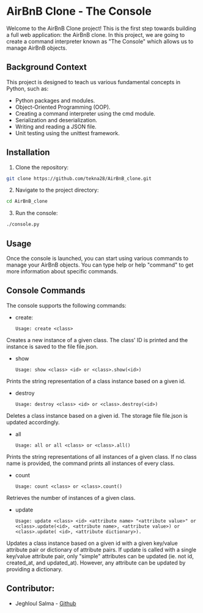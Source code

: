 # AirBnB Clone - The Console

Welcome to the AirBnB Clone project! This is the first step towards building  a full web application: the AirBnB clone. In this project, we are going to create a command interpreter known as "The Console" which allows us to manage AirBnB objects.

## Background Context

This project is designed to teach us various fundamental concepts in Python, such as:

+ Python packages and modules.
+ Object-Oriented Programming (OOP).
+ Creating a command interpreter using the cmd module.
+ Serialization and deserialization.
+ Writing and reading a JSON file.
+ Unit testing using the unittest framework.

## Installation

1. Clone the repository:

```bash
git clone https://github.com/tekna28/AirBnB_clone.git
```

2. Navigate to the project directory:

```bash
cd AirBnB_clone
```

3. Run the console:

```bash
./console.py
```

## Usage

Once the console is launched, you can start using various commands to manage your AirBnB objects. You can type help or help "command" to get more information about specific commands.

## Console Commands

The console supports the following commands:

+ create:

      Usage: create <class>
Creates a new instance of a given class. The class' ID is printed and the instance is saved to the file file.json.

+ show
       
      Usage: show <class> <id> or <class>.show(<id>)
Prints the string representation of a class instance based on a given id.

+ destroy

      Usage: destroy <class> <id> or <class>.destroy(<id>)
Deletes a class instance based on a given id. The storage file file.json is updated accordingly.

+ all

      Usage: all or all <class> or <class>.all()
Prints the string representations of all instances of a given class. If no class name is provided, the command prints all instances of every class.

+ count

      Usage: count <class> or <class>.count()
Retrieves the number of instances of a given class.

+ update

      Usage: update <class> <id> <attribute name> "<attribute value>" or <class>.update(<id>, <attribute name>, <attribute value>) or <class>.update( <id>, <attribute dictionary>).
Updates a class instance based on a given id with a given key/value attribute pair or dictionary of attribute pairs. If update is called with a single key/value attribute pair, only "simple" attributes can be updated (ie. not id, created_at, and updated_at). However, any attribute can be updated by providing a dictionary.

## Contributor:

+ Jeghloul Salma - [Github](https://github.com/tekna28)

